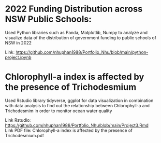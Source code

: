# 2022 Funding Distribution across NSW Public Schools: 
Used Python libraries such as Panda, Matplotlib, Numpy to analyze and visualize data of the distribution of government funding to public schools of NSW in 2022

Link: https://github.com/nhuphan1988/Portfolio_Nhu/blob/main/python-project.ipynb


# Chlorophyll-a index is affected by the presence of Trichodesmium
Used Rstudio library tidyverse, ggplot for data visualization in combination with data analysis to find out the relationship between Chlorophyll-a and Trichodesmim in order to monitor ocean water quality

Link Rstudio: https://github.com/nhuphan1988/Portfolio_Nhu/blob/main/Project3.Rmd
Link PDF file: Chlorophyll-a index is affected by the presence of Trichodesmium.pdf



